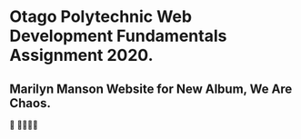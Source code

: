 # Otago Polytechnic Web Development Fundamentals Assignment 2020.

## Marilyn Manson Website for New Album, We Are Chaos.

:musical_note: :musical_note::musical_note::musical_note::musical_note:

